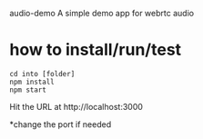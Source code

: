 audio-demo
A simple demo app for webrtc audio

# how to install/run/test

~~~~
cd into [folder]
npm install
npm start
~~~~

Hit the URL at http://localhost:3000

*change the port if needed
